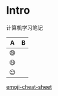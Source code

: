 # Intro

计算机学习笔记

| A        | B   |
| -------- | --- |
| :smile:  |
| :smiley: |
| :wink:   |

[emoji-cheat-sheet](https://www.webfx.com/tools/emoji-cheat-sheet/)
